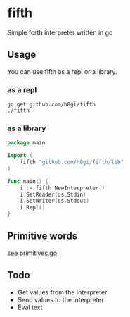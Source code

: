 # fifth

Simple forth interpreter written in go

## Usage

You can use fifth as a repl or a library.

### as a repl

```shell
go get github.com/h8gi/fifth
./fifth
```

### as a library

```go
package main

import (
	fifth "github.com/h8gi/fifth/lib"
)

func main() {
	i := fifth.NewInterpreter()
	i.SetReader(os.Stdin)
	i.SetWriter(os.Stdout)
	i.Repl()
}
```

## Primitive words

see [primitives.go](https://github.com/h8gi/fifth/blob/master/lib/primitives.go)

## Todo

- Get values from the interpreter
- Send values to the interpreter
- Eval text
